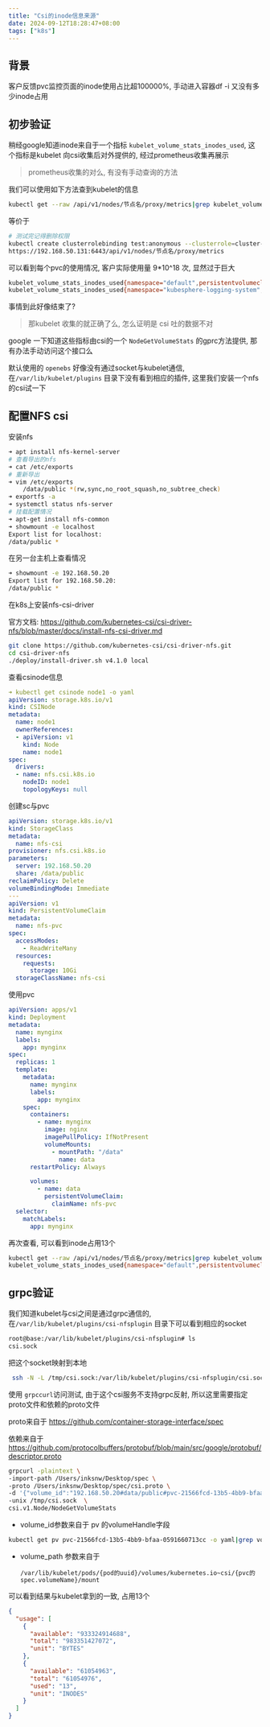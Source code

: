 ```yaml
---
title: "Csi的inode信息来源"
date: 2024-09-12T18:28:47+08:00
tags: ["k8s"]
---
```


## 背景

客户反馈pvc监控页面的inode使用占比超100000%, 手动进入容器df -i  又没有多少inode占用

## 初步验证

稍经google知道inode来自于一个指标 `kubelet_volume_stats_inodes_used`, 这个指标是kubelet 向csi收集后对外提供的, 经过prometheus收集再展示

> prometheus收集的对么, 有没有手动查询的方法

 我们可以使用如下方法查到kubelet的信息

```bash
kubectl get --raw /api/v1/nodes/节点名/proxy/metrics|grep kubelet_volume_stats_inodes_used
```

等价于

```bash
# 测试完记得删除权限
kubectl create clusterrolebinding test:anonymous --clusterrole=cluster-admin --user=system:anonymous
https://192.168.50.131:6443/api/v1/nodes/节点名/proxy/metrics
```

可以看到每个pvc的使用情况, 客户实际使用量 9*10^18 次, 显然过于巨大

```bash
kubelet_volume_stats_inodes_used{namespace="default",persistentvolumeclaim="nfs-pvc"} 13
kubelet_volume_stats_inodes_used{namespace="kubesphere-logging-system",persistentvolumeclaim="opensearch-cluster-data-opensearch-cluster-data-0"} 162521
```

事情到此好像结束了?

> 那kubelet 收集的就正确了么, 怎么证明是 csi 吐的数据不对

google 一下知道这些指标由csi的一个 `NodeGetVolumeStats` 的gprc方法提供, 那有办法手动访问这个接口么

默认使用的 `openebs` 好像没有通过socket与kubelet通信,在`/var/lib/kubelet/plugins` 目录下没有看到相应的插件, 这里我们安装一个nfs 的csi试一下

## 配置NFS csi

安装nfs

```bash
➜ apt install nfs-kernel-server
# 查看导出的nfs
➜ cat /etc/exports
# 重新导出
➜ vim /etc/exports
	/data/public *(rw,sync,no_root_squash,no_subtree_check)
➜ exportfs -a
➜ systemctl status nfs-server
# 挂载配置情况
➜ apt-get install nfs-common
➜ showmount -e localhost
Export list for localhost:
/data/public *
```

在另一台主机上查看情况

```bash
➜ showmount -e 192.168.50.20
Export list for 192.168.50.20:
/data/public *
```

在k8s上安装nfs-csi-driver

官方文档: https://github.com/kubernetes-csi/csi-driver-nfs/blob/master/docs/install-nfs-csi-driver.md

```bash
git clone https://github.com/kubernetes-csi/csi-driver-nfs.git
cd csi-driver-nfs
./deploy/install-driver.sh v4.1.0 local
```

查看csinode信息

```yaml
➜ kubectl get csinode node1 -o yaml
apiVersion: storage.k8s.io/v1
kind: CSINode
metadata:
  name: node1
  ownerReferences:
  - apiVersion: v1
    kind: Node
    name: node1
spec:
  drivers:
  - name: nfs.csi.k8s.io
    nodeID: node1
    topologyKeys: null
```

创建sc与pvc

```yaml
apiVersion: storage.k8s.io/v1
kind: StorageClass
metadata:
  name: nfs-csi
provisioner: nfs.csi.k8s.io
parameters:
  server: 192.168.50.20
  share: /data/public
reclaimPolicy: Delete
volumeBindingMode: Immediate
---
apiVersion: v1
kind: PersistentVolumeClaim
metadata:
  name: nfs-pvc
spec:
  accessModes:
    - ReadWriteMany
  resources:
    requests:
      storage: 10Gi
  storageClassName: nfs-csi
```

使用pvc

```yaml
apiVersion: apps/v1
kind: Deployment
metadata:
  name: mynginx
  labels:
    app: mynginx
spec:
  replicas: 1
  template:
    metadata:
      name: mynginx
      labels:
        app: mynginx
    spec:
      containers:
        - name: mynginx
          image: nginx
          imagePullPolicy: IfNotPresent
          volumeMounts:
            - mountPath: "/data"
              name: data
      restartPolicy: Always

      volumes:
        - name: data
          persistentVolumeClaim:
            claimName: nfs-pvc
  selector:
    matchLabels:
      app: mynginx
```

再次查看, 可以看到inode占用13个

```bash
kubectl get --raw /api/v1/nodes/节点名/proxy/metrics|grep kubelet_volume_stats_inodes_used
kubelet_volume_stats_inodes_used{namespace="default",persistentvolumeclaim="nfs-pvc"} 13
```

## grpc验证

我们知道kubelet与csi之间是通过grpc通信的, 在`/var/lib/kubelet/plugins/csi-nfsplugin` 目录下可以看到相应的socket

```bash
root@base:/var/lib/kubelet/plugins/csi-nfsplugin# ls
csi.sock
```

把这个socket映射到本地

```bash
 ssh -N -L /tmp/csi.sock:/var/lib/kubelet/plugins/csi-nfsplugin/csi.sock root@192.168.50.131
```

使用 `grpccurl`访问测试, 由于这个csi服务不支持grpc反射, 所以这里需要指定proto文件和依赖的proto文件

proto来自于 https://github.com/container-storage-interface/spec

依赖来自于 https://github.com/protocolbuffers/protobuf/blob/main/src/google/protobuf/descriptor.proto

```bash
grpcurl -plaintext \
-import-path /Users/inksnw/Desktop/spec \
-proto /Users/inksnw/Desktop/spec/csi.proto \
-d '{"volume_id":"192.168.50.20#data/public#pvc-21566fcd-13b5-4bb9-bfaa-0591660713cc#","volume_path":"/var/lib/kubelet/pods/c73005e9-e197-46f9-90b6-8bbc7a8dd86b/volumes/kubernetes.io~csi/pvc-21566fcd-13b5-4bb9-bfaa-0591660713cc/mount"}' \
-unix /tmp/csi.sock  \
csi.v1.Node/NodeGetVolumeStats
```

- volume_id参数来自于 pv 的volumeHandle字段

```bash
kubectl get pv pvc-21566fcd-13b5-4bb9-bfaa-0591660713cc -o yaml|grep volumeHandle
```

- volume_path 参数来自于

  `/var/lib/kubelet/pods/{pod的uuid}/volumes/kubernetes.io~csi/{pvc的spec.volumeName}/mount`

可以看到结果与kubelet拿到的一致, 占用13个

```json
{
  "usage": [
    {
      "available": "933324914688",
      "total": "983351427072",
      "unit": "BYTES"
    },
    {
      "available": "61054963",
      "total": "61054976",
      "used": "13",
      "unit": "INODES"
    }
  ]
}
```

